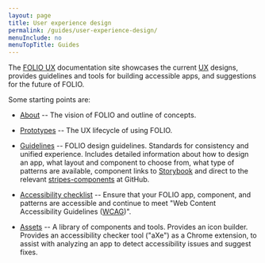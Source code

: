 ```yaml
---
layout: page
title: User experience design
permalink: /guides/user-experience-design/
menuInclude: no
menuTopTitle: Guides
---
```


The [FOLIO UX](https://ux.folio.org/) documentation site showcases the current [UX](/reference/glossary/#ux) designs, provides guidelines and tools for building accessible apps, and suggestions for the future of FOLIO.

Some starting points are:

* [About](https://ux.folio.org/docs/about/)
-- The vision of FOLIO and outline of concepts.

* [Prototypes](https://ux.folio.org/docs/prototypes/)
-- The UX lifecycle of using FOLIO.

* [Guidelines](https://ux.folio.org/docs/all-guidelines/)
-- FOLIO design guidelines. Standards for consistency and unified experience.
Includes detailed information about how to design an app, what layout and component to choose from, what type of patterns are available, component links to [Storybook](https://folio-org.github.io/stripes-components/) and direct to the relevant [stripes-components](/source-code/map#stripes-components) at GitHub.

* [Accessibility checklist](https://ux.folio.org/docs/guidelines/accessibility/)
-- Ensure that your FOLIO app, component, and patterns are accessible and continue to meet "Web Content Accessibility Guidelines ([WCAG](/reference/glossary/#wcag))".

* [Assets](https://ux.folio.org/docs/assets/)
-- A library of components and tools.
Provides an icon builder.
Provides an accessibility checker tool ("aXe") as a Chrome extension, to assist with analyzing an app to detect accessibility issues and suggest fixes.

